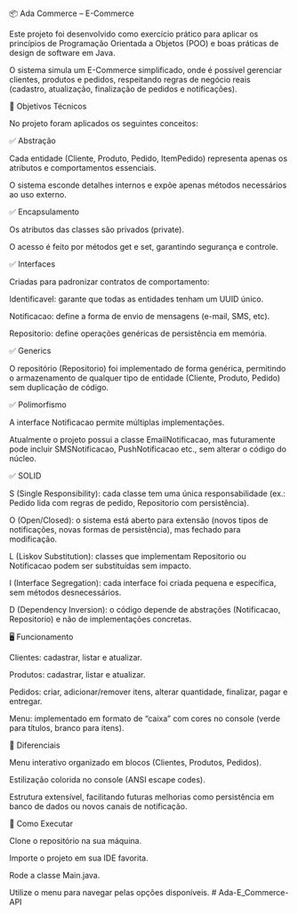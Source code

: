 📦 Ada Commerce – E-Commerce

Este projeto foi desenvolvido como exercício prático para aplicar os princípios de Programação Orientada a Objetos (POO) e boas práticas de design de software em Java.

O sistema simula um E-Commerce simplificado, onde é possível gerenciar clientes, produtos e pedidos, respeitando regras de negócio reais (cadastro, atualização, finalização de pedidos e notificações).

🎯 Objetivos Técnicos

No projeto foram aplicados os seguintes conceitos:

✅ Abstração

Cada entidade (Cliente, Produto, Pedido, ItemPedido) representa apenas os atributos e comportamentos essenciais.

O sistema esconde detalhes internos e expõe apenas métodos necessários ao uso externo.

✅ Encapsulamento

Os atributos das classes são privados (private).

O acesso é feito por métodos get e set, garantindo segurança e controle.

✅ Interfaces

Criadas para padronizar contratos de comportamento:

Identificavel: garante que todas as entidades tenham um UUID único.

Notificacao: define a forma de envio de mensagens (e-mail, SMS, etc).

Repositorio<T>: define operações genéricas de persistência em memória.

✅ Generics

O repositório (Repositorio<T>) foi implementado de forma genérica, permitindo o armazenamento de qualquer tipo de entidade (Cliente, Produto, Pedido) sem duplicação de código.

✅ Polimorfismo

A interface Notificacao permite múltiplas implementações.

Atualmente o projeto possui a classe EmailNotificacao, mas futuramente pode incluir SMSNotificacao, PushNotificacao etc., sem alterar o código do núcleo.

✅ SOLID

S (Single Responsibility): cada classe tem uma única responsabilidade (ex.: Pedido lida com regras de pedido, Repositorio com persistência).

O (Open/Closed): o sistema está aberto para extensão (novos tipos de notificações, novas formas de persistência), mas fechado para modificação.

L (Liskov Substitution): classes que implementam Repositorio<T> ou Notificacao podem ser substituídas sem impacto.

I (Interface Segregation): cada interface foi criada pequena e específica, sem métodos desnecessários.

D (Dependency Inversion): o código depende de abstrações (Notificacao, Repositorio) e não de implementações concretas.

🖥️ Funcionamento

Clientes: cadastrar, listar e atualizar.

Produtos: cadastrar, listar e atualizar.

Pedidos: criar, adicionar/remover itens, alterar quantidade, finalizar, pagar e entregar.

Menu: implementado em formato de “caixa” com cores no console (verde para títulos, branco para itens).

🎨 Diferenciais

Menu interativo organizado em blocos (Clientes, Produtos, Pedidos).

Estilização colorida no console (ANSI escape codes).

Estrutura extensível, facilitando futuras melhorias como persistência em banco de dados ou novos canais de notificação.

🚀 Como Executar

Clone o repositório na sua máquina.

Importe o projeto em sua IDE favorita.

Rode a classe Main.java.

Utilize o menu para navegar pelas opções disponíveis.
#   A d a - E _ C o m m e r c e - A P I  
 